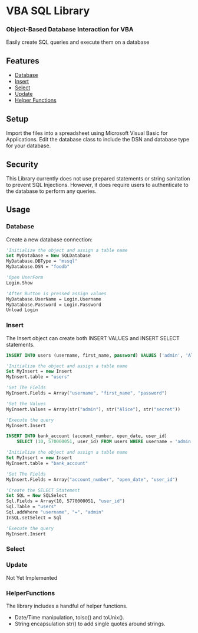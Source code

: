 VBA SQL Library
=====================

### Object-Based Database Interaction for VBA

Easily create SQL queries and execute them on a database

Features
--------
 * [Database](#database)
 * [Insert](#insert)
 * [Select](#select)
 * [Update](#update)
 * [Helper Functions](#helper-functions)
 
 Setup
-----

Import the files into a spreadsheet using Microsoft Visual Basic for Applications. Edit the database class to include the DSN and database type for your database. 
 
 Security
-----
This Library currently does not use prepared statements or string sanitation to prevent SQL Injections.
However, it does require users to authenticate to the database to perform any queries.

 
 Usage
-----

### Database
Create a new database connection:
```vb
'Initialize the object and assign a table name
Set MyDatabase = New SQLDatabase
MyDatabase.DBType = "mssql"
MyDatabase.DSN = "foodb"

'Open UserForm
Login.Show

'After Button is pressed assign values
MyDatabase.UserName = Login.Username
MyDatabase.Password = Login.Password
Unload Login

```

### Insert
The Insert object can create both INSERT VALUES and INSERT SELECT statements.

```sql
INSERT INTO users (username, first_name, password) VALUES ('admin', 'Alice', 'secret');
```

```vb
'Initialize the object and assign a table name
Set MyInsert = new Insert
MyInsert.table = "users"

'Set The Fields
MyInsert.Fields = Array("username", "first_name", "password")

'Set the Values
MyInsert.Values = Array(str("admin"), str("Alice"), str("secret"))

'Execute the query
MyInsert.Insert
```

```sql
INSERT INTO bank_account (account_number, open_date, user_id)
    SELECT (10, 570000051, user_id) FROM users WHERE username = 'admin';
````

```vb
'Initialize the object and assign a table name
Set MyInsert = new Insert
MyInsert.table = "bank_account"

'Set The Fields
MyInsert.Fields = Array("account_number", "open_date", "user_id")

'Create the SELECT Statement
Set SQL = New SQLSelect
Sql.Fields = Array(10, 5770000051, "user_id")
Sql.Table = "users"
Sql.addWhere "username", "=", "admin"
InSQL.setSelect = Sql

'Execute the query
MyInsert.Insert
```


### Select


### Update
Not Yet Implemented

### HelperFunctions
The library includes a handful of helper functions. 
* Date/Time manipulation, toIso() and toUnix().
* String encapsulation str() to add single quotes around strings.
